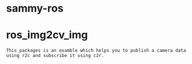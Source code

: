 # sammy-ros

# ros_img2cv_img
    
    This packages is an examble which helps you to publish a camera data using r2c and subscribe it using c2r. 
